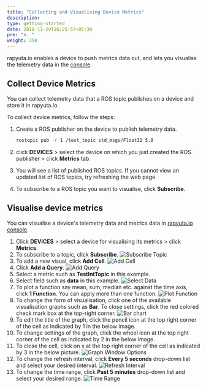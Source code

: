 ```yaml
---
title: "Collecting and Visualising Device Metrics"
description:
type: getting-started
date: 2018-11-29T16:25:57+05:30
pre: "n. "
weight: 350
---
```

rapyuta.io enables a device to push metrics data out, and lets you visualise
the telemetry data in the [console](https://closed-beta.rapyuta.io).

## Collect Device Metrics
You can collect telemetry data that a ROS topic publishes on a device and
store it in rapyuta.io.

To collect device metrics, follow the steps:

1. Create a ROS publisher on the device to publish telemetry data.
	```bash
	rostopic pub -r 1 /test_topic std_msgs/Float32 5.0
	```

2. click **DEVICES** > select the device on which you just created the ROS publisher > click **Metrics** tab.
3. You will see a list of published ROS topics. If you cannot view an updated list of ROS topics, try refreshing the web page.
4. To subscribe to a ROS topic you want to visualise, click **Subscribe**.

## Visualise device metrics
You can visualise a device's telemetry data and metrics data in [rapyuta.io console](https://closed-beta.rapyuta.io).

1. Click **DEVICES** > select a device for visualising its metrics > click **Metrics**.
2. To subscribe to a topic, click **Subscribe**.
![Subscribe Topic](/images/getting-started/subscribe-topic.png?classes=border,shadow&width=70pc)
3. To add a new visual, click **Add Cell**.
![Add Cell](/images/getting-started/add-cell.png?classes=border,shadow&width=70pc)
4. Click **Add a Query**.
![Add Query](/images/getting-started/add-query.png?classes=border,shadow&width=70pc)
5. Select a metric such as **TestIntTopic** in this example.
6. Select field such as **data** in this example.
![Select Data](/images/getting-started/select-field-data.png?classes=border,shadow&width=70pc)
7. To plot a function say mean, sum, median etc. against the time axis, click **1 Function**. You can apply more than one function.
![Plot Function](/images/getting-started/function.png?classes=border,shadow&width=70pc)
8. To change the form of visualisation, click one of the available visualisation graphs such as **Bar**. To close settings, click the red colored check mark box at the top-right corner.
![Bar chart](/images/getting-started/bar-chart.png?classes=border,shadow&width=70pc)
10. To edit the title of the graph, click the pencil icon at the top right corner of the cell as indicated by 1 in the below image.
11. To change settings of the graph, click the wheel icon at the top right corner of the cell as indicated by 2 in the below image.
12. To close the cell, click on x at the top right corner of the cell as indicated by 3 in the below picture.
![Graph Window Options](/images/getting-started/graph-window.png?classes=border,shadow&width=70pc)
13. To change the refresh interval, click **Every 5 seconds** drop-down list and select your desired interval.
![Refresh Interval](/images/getting-started/refresh-interval.png?classes=border,shadow&width=70pc)
14. To change the time range, click **Past 5 minutes** drop-down list and select your desired range.
![Time Range](/images/getting-started/time-range.png?classes=border,shadow&width=70pc)
